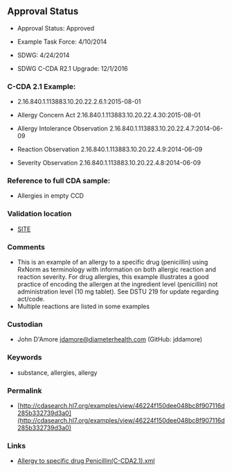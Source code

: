 ## Approval Status 

* Approval Status: Approved
* Example Task Force: 4/10/2014

* SDWG: 4/24/2014
* SDWG C-CDA R2.1 Upgrade: 12/1/2016    

### C-CDA 2.1 Example:


* 2.16.840.1.113883.10.20.22.2.6.1:2015-08-01

* Allergy Concern Act 2.16.840.1.113883.10.20.22.4.30:2015-08-01

* Allergy Intolerance Observation 2.16.840.1.113883.10.20.22.4.7:2014-06-09
* Reaction Observation 2.16.840.1.113883.10.20.22.4.9:2014-06-09
* Severity Observation 2.16.840.1.113883.10.20.22.4.8:2014-06-09

### Reference to full CDA sample:
* Allergies in empty CCD


### Validation location

* [SITE](https://site.healthit.gov/sandbox-ccda/ccda-validator)


### Comments

* This is an example of an allergy to a specific drug (penicillin) using RxNorm as terminology with information on both allergic reaction and reaction severity. For drug allergies, this example illustrates a good practice of encoding the allergen at the ingredient level (penicillin) not administration level (10 mg tablet). See DSTU 219 for update regarding act/code.
* Multiple reactions are listed in some examples
### Custodian

* John D'Amore jdamore@diameterhealth.com (GitHub: jddamore)



### Keywords

* substance, allergies, allergy


### Permalink

* [http://cdasearch.hl7.org/examples/view/46224f150dee048bc8f907116d285b332739d3a0](http://cdasearch.hl7.org/examples/view/46224f150dee048bc8f907116d285b332739d3a0)

### Links

* [Allergy to specific drug Penicillin(C-CDA2.1).xml](https://github.com/HL7/C-CDA-Examples/tree/master/Allergies/Allergy%20to%20specific%20drug%20Penicillin/Allergy%20to%20specific%20drug%20Penicillin%28C-CDA2.1%29.xml)

